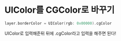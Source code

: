 # UIColor를 CGColor로 바꾸기

```swift
layer.borderColor = UIColor(rgb: 0x00000).cgColor
```

UIColor로 입력해준뒤 뒤에 .cgColor라고 입력을 해주면 된다!